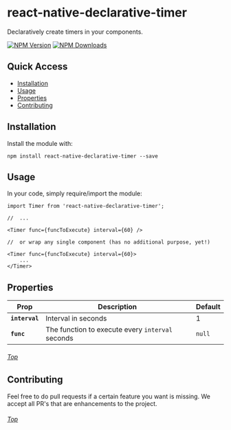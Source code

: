 # react-native-declarative-timer
Declaratively create timers in your components. 

[![NPM Version](https://img.shields.io/npm/v/react-native-declarative-timer.svg?style=flat)](https://www.npmjs.com/package/react-native-declarative-timer)
[![NPM Downloads](https://img.shields.io/npm/dm/react-native-declarative-timer.svg?style=flat)](https://www.npmjs.com/package/react-native-declarative-timer)

<a name='top'/>

## Quick Access
* <a href='#install'>Installation</a>
* <a href='#usage'>Usage</a>
* <a href='#properties'>Properties</a>
* <a href='#contributing'>Contributing</a>

## <a name='install'>Installation</a>
Install the module with:


```JS
npm install react-native-declarative-timer --save
```

## <a name='usage'>Usage</a>
In your code, simply require/import the module:

```JS
import Timer from 'react-native-declarative-timer';

//  ...

<Timer func={funcToExecute} interval={60} />

//  or wrap any single component (has no additional purpose, yet!)

<Timer func={funcToExecute} interval={60}>
    ...
</Timer>
```

## <a name='properties'>Properties</a>

| Prop | Description | Default |
|---|---|---|
|**`interval`**|Interval in seconds|1|
|**`func`**|The function to execute every `interval` seconds |`null`|

###### <a href='#top'>Top</a>

## <a name='#Contributing'>Contributing</a>
Feel free to do pull requests if a certain feature you want is missing.  We accept all PR's that are enhancements to the project.

###### <a href='#top'>Top</a>
